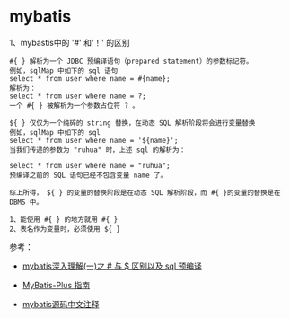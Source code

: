 mybatis
========

1、mybastis中的 '#' 和'！' 的区别
        
    #{ } 解析为一个 JDBC 预编译语句（prepared statement）的参数标记符。
    例如，sqlMap 中如下的 sql 语句
    select * from user where name = #{name};
    解析为：
    select * from user where name = ?;
    一个 #{ } 被解析为一个参数占位符 ? 。
    
    ${ } 仅仅为一个纯碎的 string 替换，在动态 SQL 解析阶段将会进行变量替换
    例如，sqlMap 中如下的 sql
    select * from user where name = '${name}';
    当我们传递的参数为 "ruhua" 时，上述 sql 的解析为：
    
    select * from user where name = "ruhua";
    预编译之前的 SQL 语句已经不包含变量 name 了。
    
    综上所得， ${ } 的变量的替换阶段是在动态 SQL 解析阶段，而 #{ }的变量的替换是在 DBMS 中。
    
    1、能使用 #{ } 的地方就用 #{ }
    2、表名作为变量时，必须使用 ${ }
参考：

- [mybatis深入理解(一)之 # 与 $ 区别以及 sql 预编译](https://segmentfault.com/a/1190000004617028)

- [MyBatis-Plus 指南](https://mp.baomidou.com/guide/faq.html)

- [mybatis源码中文注释](https://github.com/tuguangquan/mybatis)